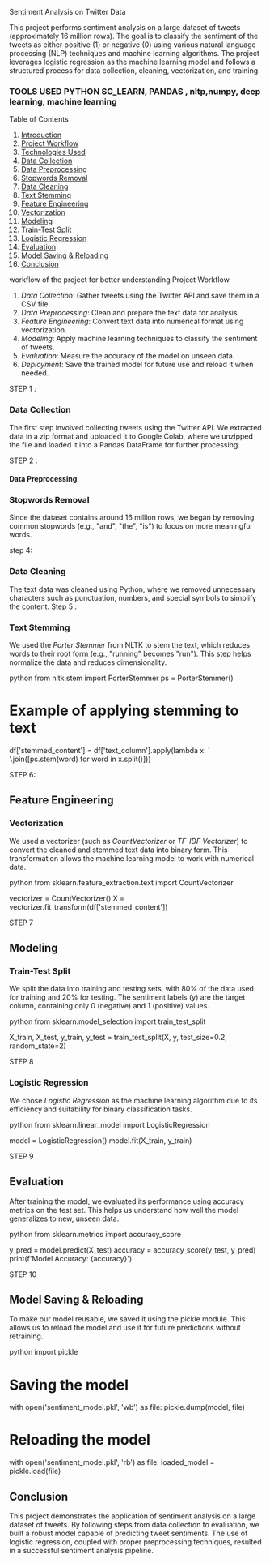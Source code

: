  Sentiment Analysis on Twitter Data

 This project performs sentiment analysis on a large dataset of tweets (approximately 16 million rows). The goal is to classify the sentiment of the tweets as either positive (1) or negative (0) using various natural language processing (NLP) techniques and machine learning algorithms. The project leverages logistic regression as the machine learning model and follows a structured process for data collection, cleaning, vectorization, and training.
### TOOLS USED PYTHON SC_LEARN, PANDAS , nltp,numpy, deep learning, machine learning
 Table of Contents
 1) [Introduction](#introduction)
 2) [Project Workflow](#project-workflow)
 3) [Technologies Used](#technologies-used)
 4) [Data Collection](#data-collection)
 5) [Data Preprocessing](#data-preprocessing)
 6) [Stopwords Removal](#stopwords-removal)
 7) [Data Cleaning](#data-cleaning)
 8) [Text Stemming](#text-stemming)
 9) [Feature Engineering](#feature-engineering)
 10) [Vectorization](#vectorization)
 11) [Modeling](#modeling)
 12) [Train-Test Split](#train-test-split)
 13) [Logistic Regression](#logistic-regression)
 14) [Evaluation](#evaluation)
 15)  [Model Saving & Reloading](#model-saving--reloading)
 16)   [Conclusion](#conclusion)



workflow of the project for better understanding
 Project Workflow

1. *Data Collection*: Gather tweets using the Twitter API and save them in a CSV file.
2. *Data Preprocessing*: Clean and prepare the text data for analysis.
3. *Feature Engineering*: Convert text data into numerical format using vectorization.
4. *Modeling*: Apply machine learning techniques to classify the sentiment of tweets.
5. *Evaluation*: Measure the accuracy of the model on unseen data.
6. *Deployment*: Save the trained model for future use and reload it when needed.


STEP 1 :
 ### Data Collection
The first step involved collecting tweets using the Twitter API. We extracted data in a zip format and uploaded it to Google Colab, where we unzipped the file and loaded it into a Pandas DataFrame for further processing.

STEP 2 : 
#### Data Preprocessing

### Stopwords Removal
Since the dataset contains around 16 million rows, we began by removing common stopwords (e.g., "and", "the", "is") to focus on more meaningful words.


step 4: 
### Data Cleaning
The text data was cleaned using Python, where we removed unnecessary characters such as punctuation, numbers, and special symbols to simplify the content.
Step 5 :
### Text Stemming
We used the *Porter Stemmer* from NLTK to stem the text, which reduces words to their root form (e.g., "running" becomes "run"). This step helps normalize the data and reduces dimensionality.

python
from nltk.stem import PorterStemmer
ps = PorterStemmer()

# Example of applying stemming to text
df['stemmed_content'] = df['text_column'].apply(lambda x: ' '.join([ps.stem(word) for word in x.split()]))

STEP 6:



## Feature Engineering

### Vectorization
We used a vectorizer (such as *CountVectorizer* or *TF-IDF Vectorizer*) to convert the cleaned and stemmed text data into binary form. This transformation allows the machine learning model to work with numerical data.

python
from sklearn.feature_extraction.text import CountVectorizer

vectorizer = CountVectorizer()
X = vectorizer.fit_transform(df['stemmed_content'])

STEP 7




## Modeling

### Train-Test Split
We split the data into training and testing sets, with 80% of the data used for training and 20% for testing. The sentiment labels (y) are the target column, containing only 0 (negative) and 1 (positive) values.

python
from sklearn.model_selection import train_test_split

X_train, X_test, y_train, y_test = train_test_split(X, y, test_size=0.2, random_state=2)




STEP 8




### Logistic Regression
We chose *Logistic Regression* as the machine learning algorithm due to its efficiency and suitability for binary classification tasks.

python
from sklearn.linear_model import LogisticRegression

model = LogisticRegression()
model.fit(X_train, y_train)

STEP 9



## Evaluation

After training the model, we evaluated its performance using accuracy metrics on the test set. This helps us understand how well the model generalizes to new, unseen data.

python
from sklearn.metrics import accuracy_score

y_pred = model.predict(X_test)
accuracy = accuracy_score(y_test, y_pred)
print(f'Model Accuracy: {accuracy}')

STEP 10


## Model Saving & Reloading

To make our model reusable, we saved it using the pickle module. This allows us to reload the model and use it for future predictions without retraining.

python
import pickle

# Saving the model
with open('sentiment_model.pkl', 'wb') as file:
    pickle.dump(model, file)

# Reloading the model
with open('sentiment_model.pkl', 'rb') as file:
    loaded_model = pickle.load(file)


## Conclusion

This project demonstrates the application of sentiment analysis on a large dataset of tweets. By following steps from data collection to evaluation, we built a robust model capable of predicting tweet sentiments. The use of logistic regression, coupled with proper preprocessing techniques, resulted in a successful sentiment analysis pipeline.


